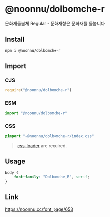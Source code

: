 # @noonnu/dolbomche-r
문화재돌봄체 Regular - 문화재청은 문화재를 돌봅니다

## Install
```sh
npm i @noonnu/dolbomche-r
```
## Import
### CJS
```js
require("@noonnu/dolbomche-r")
```
### ESM
```js
import "@noonnu/dolbomche-r"
```
### CSS 
```css
@import "~@noonnu/dolbomche-r/index.css"
```
> [css-loader](https://github.com/webpack-contrib/css-loader) are required.

## Usage
```css
body {
    font-family: "Dolbomche_R", serif;
}
```

## Link
https://noonnu.cc/font_page/653